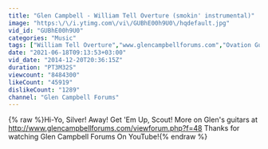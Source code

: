 ```yaml
---
title: "Glen Campbell - William Tell Overture (smokin' instrumental)"
image: "https:\/\/i.ytimg.com\/vi\/GUBhE00h9U0\/hqdefault.jpg"
vid_id: "GUBhE00h9U0"
categories: "Music"
tags: ["William Tell Overture","www.glencampbellforums.com","Ovation Guitar Company (Musical Instrument Company)"]
date: "2021-06-18T09:13:53+03:00"
vid_date: "2014-12-20T20:36:15Z"
duration: "PT3M32S"
viewcount: "8484300"
likeCount: "45919"
dislikeCount: "1289"
channel: "Glen Campbell Forums"
---
```

{% raw %}Hi-Yo, Silver! Away!  Get 'Em Up, Scout!  More on Glen's guitars at <a rel="nofollow" target="blank" href="http://www.glencampbellforums.com/viewforum.php?f=48">http://www.glencampbellforums.com/viewforum.php?f=48</a>  Thanks for watching Glen Campbell Forums On YouTube!{% endraw %}
